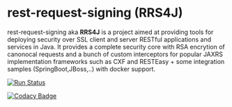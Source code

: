 # rest-request-signing (RRS4J)

rest-request-signing aka __RRS4J__ is a project aimed at providing tools for deploying security over SSL client and server RESTful applications and services in Java. It provides a complete security core with RSA encrytion of canonocal requests and a bunch of custom interceptors for popular JAXRS implementation frameworks such as CXF and RESTEasy + some integration samples (SpringBoot,JBoss,..) with docker support.

[![Run Status](https://api.shippable.com/projects/584eb854938d4210003b7688/badge?branch=master)](https://app.shippable.com/projects/584eb854938d4210003b7688)

[![Codacy Badge](https://api.codacy.com/project/badge/Grade/6fb164b6e0854f848af0bbd997e11c37)](https://www.codacy.com/app/antonin-brugnot/rest-request-signing?utm_source=github.com&amp;utm_medium=referral&amp;utm_content=antoninBr/rest-request-signing&amp;utm_campaign=Badge_Grade)
